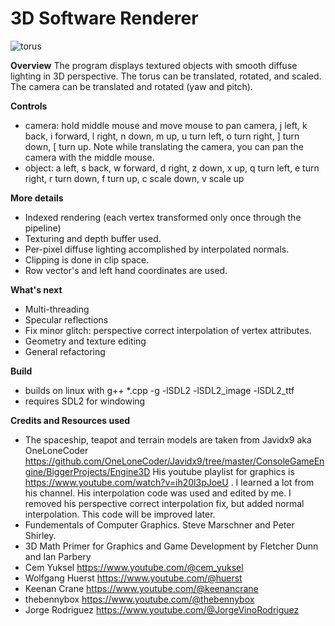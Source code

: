 # 3D Software Renderer

![torus](https://github.com/user-attachments/assets/58ee3aa8-98a6-41e5-8eae-16e81fa5bf03)

**Overview**
The program displays textured objects with smooth diffuse lighting in 3D perspective.  The torus can be translated, rotated, and scaled. The camera can be translated and rotated (yaw and pitch). 

**Controls**
- camera: hold middle mouse and move mouse to pan camera, j left, k back, i forward, l right, n down, m up, u turn left, o turn right, ] turn down, [ turn up. Note while translating the camera, you can pan the camera with the middle mouse.
- object: a left, s back, w forward, d right, z down, x up, q turn left, e turn right, r turn down, f turn up, c scale down, v scale up

**More details**
- Indexed rendering (each vertex transformed only once through the pipeline)
- Texturing and depth buffer used.
- Per-pixel diffuse lighting accomplished by interpolated normals.
- Clipping is done in clip space.
- Row vector's and left hand coordinates are used.

**What's next**
- Multi-threading
- Specular reflections
- Fix minor glitch: perspective correct interpolation of vertex attributes.
- Geometry and texture editing
- General refactoring

**Build**
- builds on linux with g++ *.cpp -g -lSDL2 -lSDL2_image -lSDL2_ttf
- requires SDL2 for windowing

**Credits and Resources used**
- The spaceship, teapot and terrain models are taken from Javidx9 aka OneLoneCoder https://github.com/OneLoneCoder/Javidx9/tree/master/ConsoleGameEngine/BiggerProjects/Engine3D
His youtube playlist for graphics is https://www.youtube.com/watch?v=ih20l3pJoeU . I learned a lot from his channel. His interpolation code was used and edited by me. I removed his perspective correct interpolation fix, but added normal interpolation. This code will be improved later.
- Fundementals of Computer Graphics. Steve Marschner and Peter Shirley.
- 3D Math Primer for Graphics and Game Development by Fletcher Dunn and Ian Parbery
- Cem Yuksel https://www.youtube.com/@cem_yuksel
- Wolfgang Huerst https://www.youtube.com/@huerst
- Keenan Crane https://www.youtube.com/@keenancrane
- thebennybox https://www.youtube.com/@thebennybox
- Jorge Rodriguez https://www.youtube.com/@JorgeVinoRodriguez
